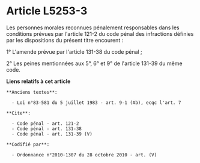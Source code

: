 # Article L5253-3

Les personnes morales reconnues pénalement responsables dans les conditions prévues par l'article 121-2 du code pénal des
infractions définies par les dispositions du présent titre encourent : 

1° L'amende prévue par l'article 131-38 du code pénal ; 

2° Les peines mentionnées aux 5°, 6° et 9° de l'article 131-39 du même code.

**Liens relatifs à cet article**

	**Anciens textes**:

	  - Loi n°83-581 du 5 juillet 1983 - art. 9-1 (Ab), ecqc l'art. 7

	**Cite**:

	  - Code pénal - art. 121-2
	  - Code pénal - art. 131-38
	  - Code pénal - art. 131-39 (V)

	**Codifié par**:

	  - Ordonnance n°2010-1307 du 28 octobre 2010 - art. (V)
